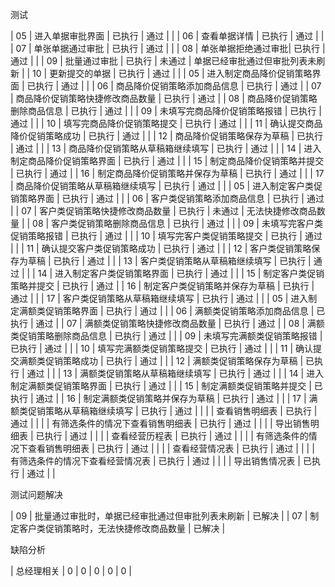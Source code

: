 测试

| 05 | 进入单据审批界面 | 已执行 | 通过 | |
| 06 | 查看单据详情 | 已执行 | 通过 | |
| 07 | 单张单据通过审批 | 已执行 | 通过 |  |
| 08 | 单张单据拒绝通过审批| 已执行 | 通过 |  |
| 09 | 批量通过审批 | 已执行 | 未通过 | 单据已经审批通过但审批列表未刷新 |
| 10 | 更新提交的单据 | 已执行 | 通过 | |
| 05 | 进入制定商品降价促销策略界面 | 已执行 | 通过 | |
| 06 | 商品降价促销策略添加商品信息 | 已执行 | 通过 |
| 07 | 商品降价促销策略快捷修改商品数量 | 已执行 | 通过 |
| 08 | 商品降价促销策略删除商品信息 | 已执行 | 通过 | |
| 09 | 未填写完商品降价促销策略报错 | 已执行 | 通过 |  |
| 10 | 填写完商品降价促销策略提交 | 已执行 | 通过 |  |
| 11 | 确认提交商品降价促销策略成功 | 已执行 | 通过 |  |
| 12 | 商品降价促销策略保存为草稿 | 已执行 | 通过 |  |
| 13 | 商品降价促销策略从草稿箱继续填写 | 已执行 | 通过 |  |
| 14 | 进入制定商品降价促销策略界面 | 已执行 | 通过 | |
| 15 | 制定商品降价促销策略并提交 | 已执行 | 通过 |
| 16 | 制定商品降价促销策略并保存为草稿  | 已执行 | 通过 |  |
| 17 | 商品降价促销策略从草稿箱继续填写 | 已执行 | 通过 |  |
| 05 | 进入制定客户类促销策略界面 | 已执行 | 通过 | |
| 06 | 客户类促销策略添加商品信息 | 已执行 | 通过 |
| 07 | 客户类促销策略快捷修改商品数量 | 已执行 | 未通过 | 无法快捷修改商品数量 |
| 08 | 客户类促销策略删除商品信息 | 已执行 | 通过 | |
| 09 | 未填写完客户类促销策略报错 | 已执行 | 通过 | |
| 10 | 填写完客户类促销策略提交 | 已执行 | 通过 |  |
| 11 | 确认提交客户类促销策略成功 | 已执行 | 通过 |  |
| 12 | 客户类促销策略保存为草稿 | 已执行 | 通过 |  |
| 13 | 客户类促销策略从草稿箱继续填写 | 已执行 | 通过 |  |
| 14 | 进入制定客户类促销策略界面 | 已执行 | 通过 | |
| 15 | 制定客户类促销策略并提交 | 已执行 | 通过 |
| 16 | 制定客户类促销策略并保存为草稿  | 已执行 | 通过 |  |
| 17 | 客户类促销策略从草稿箱继续填写 | 已执行 | 通过 |  |
| 05 | 进入制定满额类促销策略界面 | 已执行 | 通过 | |
| 06 | 满额类促销策略添加商品信息 | 已执行 | 通过 |
| 07 | 满额类促销策略快捷修改商品数量 | 已执行 | 通过 |
| 08 | 满额类促销策略删除商品信息 | 已执行 | 通过 | |
| 09 | 未填写完满额类促销策略报错 | 已执行 | 通过 |  |
| 10 | 填写完满额类促销策略提交 | 已执行 | 通过 |  |
| 11 | 确认提交满额类促销策略成功 | 已执行 | 通过 |  |
| 12 | 满额类促销策略保存为草稿 | 已执行 | 通过 |  |
| 13 | 满额类促销策略从草稿箱继续填写 | 已执行 | 通过 |  |
| 14 | 进入制定满额类促销策略界面 | 已执行 | 通过 | |
| 15 | 制定满额类促销策略并提交 | 已执行 | 通过 |
| 16 | 制定满额类促销策略并保存为草稿  | 已执行 | 通过 |  |
| 17 | 满额类促销策略从草稿箱继续填写 | 已执行 | 通过 |  |
|  | 查看销售明细表 | 已执行 | 通过 | |
|  | 有筛选条件的情况下查看销售明细表 | 已执行 | 通过 | |
|  | 导出销售明细表 | 已执行 | 通过 | |
|  | 查看经营历程表 | 已执行 | 通过 | |
|  | 有筛选条件的情况下查看销售明细表 | 已执行 | 通过 | |
|  | 查看经营情况表 | 已执行 | 通过 | |
|  | 有筛选条件的情况下查看经营情况表 | 已执行 | 通过 | |
|  | 导出销售情况表 | 已执行 | 通过 | |

测试问题解决

| 09 | 批量通过审批时，单据已经审批通过但审批列表未刷新 | 已解决 |
| 07 | 制定客户类促销策略时，无法快捷修改商品数量 | 已解决 |


缺陷分析

| 总经理相关 | 0 | 0 | 0 | 0 | 0 |